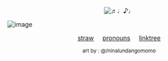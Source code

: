 
<p align="center">
  <img src="https://komarev.com/ghpvc/?username=ghostlysorrows&color=grey" alt="♬♩♪♩" />
</p>



![image](https://github.com/user-attachments/assets/c7626058-3c20-4675-b9a3-8f8fa9e19b54)

  
<div align="center">

[straw](https://danganyuri.straw.page/)
&nbsp;&nbsp;&nbsp;
[pronouns](https://pronouns.cc/@ghostlysorrows)  &nbsp;&nbsp;&nbsp;
[linktree](https://linktr.ee/ghostlysorrows)


<p align="center"> <sub> art by : @/ninalundangomomo</p>
